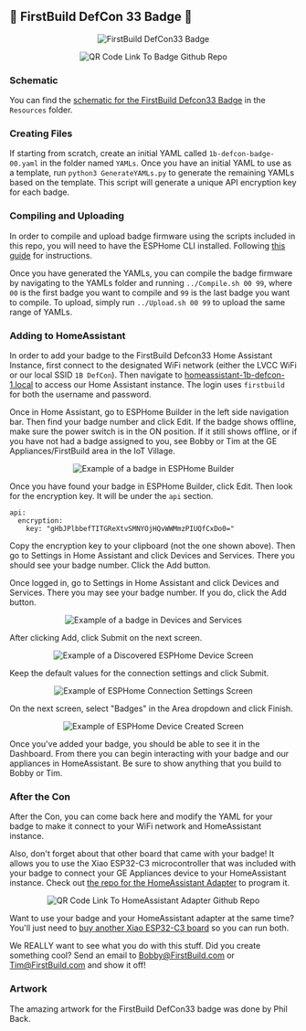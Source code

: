 ## 🚨 FirstBuild DefCon 33 Badge 🚨

<p align="center">
  <img alt="FirstBuild DefCon33 Badge" src="Resources/Badge.png" />
</p>

<p align="center">
  <img alt="QR Code Link To Badge Github Repo" src="Resources/Badge_Github_Link_QRCode.png" />
</p>

### Schematic
You can find the [schematic for the FirstBuild Defcon33 Badge](https://github.com/FirstBuild/1B-DefCon33-Badges/Resources/BadgeSchematic.pdf) in the `Resources` folder. 

### Creating Files
If starting from scratch, create an initial YAML called `1b-defcon-badge-00.yaml` in the folder named `YAMLs`. Once you have an initial YAML to use as a template, run `python3 GenerateYAMLs.py` to generate the remaining YAMLs based on the template. This script will generate a unique API encryption key for each badge.

### Compiling and Uploading
In order to compile and upload badge firmware using the scripts included in this repo, you will need to have the ESPHome CLI installed. Following [this guide](https://esphome.io/guides/installing_esphome.html) for instructions. 

Once you have generated the YAMLs, you can compile the badge firmware by navigating to the YAMLs folder and running `../Compile.sh 00 99`, where `00` is the first badge you want to compile and `99` is the last badge you want to compile. To upload, simply run `../Upload.sh 00 99` to upload the same range of YAMLs. 

### Adding to HomeAssistant
In order to add your badge to the FirstBuild Defcon33 Home Assistant Instance, first connect to the designated WiFi network (either the LVCC WiFi or our local SSID `1B DefCon`). Then navigate to [homeassistant-1b-defcon-1.local](http://homeassistant-1b-defcon-1.local/) to access our Home Assistant instance. The login uses `firstbuild` for both the username and password. 

Once in Home Assistant, go to ESPHome Builder in the left side navigation bar. Then find your badge number and click Edit. If the badge shows offline, make sure the power switch is in the ON position. If it still shows offline, or if you have not had a badge assigned to you, see Bobby or Tim at the GE Appliances/FirstBuild area in the IoT Village. 

<p align="center">
  <img alt="Example of a badge in ESPHome Builder" src="Resources/ESPHomeBuilder.png" />
</p>

Once you have found your badge in ESPHome Builder, click Edit. Then look for the encryption key. It will be under the `api` section. 

```
api:
  encryption:
    key: "gHbJPlbbefTITGReXtvSMNYOjHQvWWMmzPIUQfCxDo0="
```

Copy the encryption key to your clipboard (not the one shown above). Then go to Settings in Home Assistant and click Devices and Services. There you should see your badge number. Click the Add button. 

Once logged in, go to Settings in Home Assistant and click Devices and Services. There you may see your badge number. If you do, click the Add button.

<p align="center">
  <img alt="Example of a badge in Devices and Services" src="Resources/AddIntegration.png" />
</p>

After clicking Add, click Submit on the next screen.

<p align="center">
  <img alt="Example of a Discovered ESPHome Device Screen" src="Resources/DiscoveredESPHomeDevice.png" />
</p>

Keep the default values for the connection settings and click Submit.

<p align="center">
  <img alt="Example of ESPHome Connection Settings Screen" src="Resources/ESPHomeConnectionSettings.png" />
</p>

On the next screen, select "Badges" in the Area dropdown and click Finish.

<p align="center">
  <img alt="Example of ESPHome Device Created Screen" src="Resources/DeviceCreated.png" />
</p>

Once you've added your badge, you should be able to see it in the Dashboard. From there you can begin interacting with your badge and our appliances in HomeAssistant. Be sure to show anything that you build to Bobby or Tim.

### After the Con
After the Con, you can come back here and modify the YAML for your badge to make it connect to your WiFi network and HomeAssistant instance. 

Also, don't forget about that other board that came with your badge! It allows you to use the Xiao ESP32-C3 microcontroller that was included with your badge to connect your GE Appliances device to your HomeAssistant instance. Check out [the repo for the HomeAssistant Adapter](https://github.com/geappliances/home-assistant-adapter) to program it. 

<p align="center">
  <img alt="QR Code Link To HomeAssistant Adapter Github Repo" src="Resources/HA_Adapter_Github_Link_QRCode.png" />
</p>

Want to use your badge and your HomeAssistant adapter at the same time? You'll just need to [buy another Xiao ESP32-C3 board](https://www.seeedstudio.com/Seeed-XIAO-ESP32C3-p-5431.html) so you can run both.

We REALLY want to see what you do with this stuff. Did you create something cool? Send an email to Bobby@FirstBuild.com or Tim@FirstBuild.com and show it off!

### Artwork
The amazing artwork for the FirstBuild DefCon33 badge was done by Phil Back.